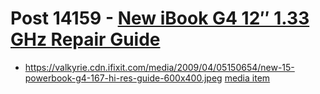 # Post 14159 - [New iBook G4 12″ 1.33 GHz Repair Guide](https://www.ifixit.com/News/14159/new-ibook-g4-12%e2%80%b3-133-ghz-guide)

- https://valkyrie.cdn.ifixit.com/media/2009/04/05150654/new-15-powerbook-g4-167-hi-res-guide-600x400.jpeg [media item](media-28662.md)